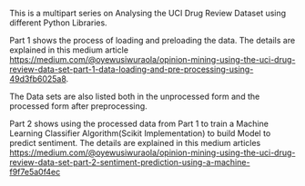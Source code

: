 This is a multipart series on Analysing the UCI Drug Review Dataset using different Python Libraries.

Part 1 shows the process of loading and preloading the data. The details are explained in this medium article https://medium.com/@oyewusiwuraola/opinion-mining-using-the-uci-drug-review-data-set-part-1-data-loading-and-pre-processing-using-49d3fb6025a8.

The Data sets are also listed both in the unprocessed form and the processed form after preprocessing. 

Part 2 shows using the processed data from Part 1 to train a Machine Learning Classifier Algorithm(Scikit Implementation) to build Model to predict sentiment. The details are explained in this medium articles https://medium.com/@oyewusiwuraola/opinion-mining-using-the-uci-drug-review-data-set-part-2-sentiment-prediction-using-a-machine-f9f7e5a0f4ec
